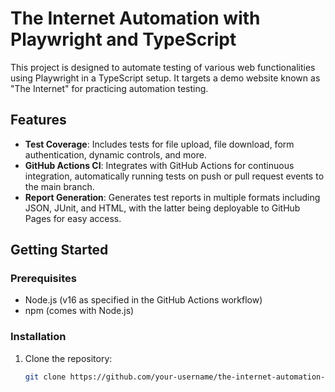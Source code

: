 # The Internet Automation with Playwright and TypeScript

This project is designed to automate testing of various web functionalities using Playwright in a TypeScript setup. It targets a demo website known as "The Internet" for practicing automation testing.

## Features

- **Test Coverage**: Includes tests for file upload, file download, form authentication, dynamic controls, and more.
- **GitHub Actions CI**: Integrates with GitHub Actions for continuous integration, automatically running tests on push or pull request events to the main branch.
- **Report Generation**: Generates test reports in multiple formats including JSON, JUnit, and HTML, with the latter being deployable to GitHub Pages for easy access.

## Getting Started

### Prerequisites

- Node.js (v16 as specified in the GitHub Actions workflow)
- npm (comes with Node.js)

### Installation

1. Clone the repository:
   ```sh
   git clone https://github.com/your-username/the-internet-automation-typescript-playwright.git